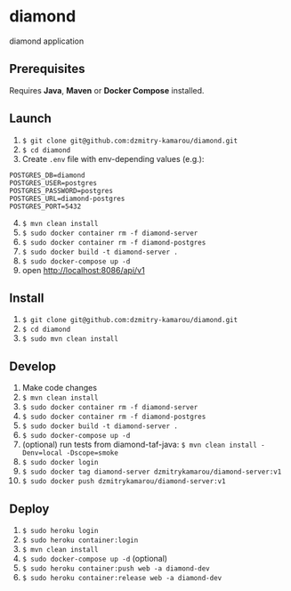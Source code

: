 # diamond
diamond application
## Prerequisites
Requires **Java**, **Maven** or **Docker Compose** installed.
## Launch
1. `$ git clone git@github.com:dzmitry-kamarou/diamond.git`
2. `$ cd diamond`
3. Create `.env` file with env-depending values (e.g.):
```.env
POSTGRES_DB=diamond
POSTGRES_USER=postgres
POSTGRES_PASSWORD=postgres
POSTGRES_URL=diamond-postgres
POSTGRES_PORT=5432
```
4. `$ mvn clean install`
5. `$ sudo docker container rm -f diamond-server`
6. `$ sudo docker container rm -f diamond-postgres`
7. `$ sudo docker build -t diamond-server .`
8. `$ sudo docker-compose up -d`
9. open [http://localhost:8086/api/v1](http://localhost:8086/api/v1)
## Install
1. `$ git clone git@github.com:dzmitry-kamarou/diamond.git`
2. `$ cd diamond`
3. `$ sudo mvn clean install`
## Develop
1. Make code changes
2. `$ mvn clean install`
3. `$ sudo docker container rm -f diamond-server`
4. `$ sudo docker container rm -f diamond-postgres`
5. `$ sudo docker build -t diamond-server .`
6. `$ sudo docker-compose up -d`
7. (optional) run tests from diamond-taf-java: `$ mvn clean install -Denv=local -Dscope=smoke`
8. `$ sudo docker login`
9. `$ sudo docker tag diamond-server dzmitrykamarou/diamond-server:v1`
10. `$ sudo docker push dzmitrykamarou/diamond-server:v1`
## Deploy
1. `$ sudo heroku login`
2. `$ sudo heroku container:login`
1. `$ mvn clean install`
4. `$ sudo docker-compose up -d` (optional)
3. `$ sudo heroku container:push web -a diamond-dev`
4. `$ sudo heroku container:release web -a diamond-dev`
